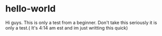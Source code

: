 # hello-world
Hi guys.
This is only a test from a beginner.
Don't take this seriously it is only a test.( It's 4:14 am est and im just writting this quick)
